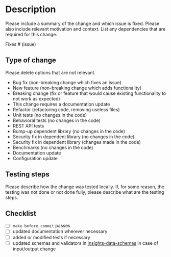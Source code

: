 # Description

Please include a summary of the change and which issue is fixed. Please also include relevant motivation and context. List any dependencies that are required for this change.

Fixes # (issue)

## Type of change

Please delete options that are not relevant.

- Bug fix (non-breaking change which fixes an issue)
- New feature (non-breaking change which adds functionality)
- Breaking change (fix or feature that would cause existing functionality to not work as expected)
- This change requires a documentation update
- Refactor (refactoring code, removing useless files)
- Unit tests (no changes in the code)
- Behavioral tests (no changes in the code)
- REST API tests
- Bump-up dependent library (no changes in the code)
- Security fix in dependent library (no changes in the code)
- Security fix in dependent library (changes made in the code)
- Benchmarks (no changes in the code)
- Documentation update
- Configuration update

## Testing steps

Please describe how the change was tested locally. If, for some reason, the testing was not done or not done fully, please describe what are the testing steps.

## Checklist
* [ ] `make before_commit` passes
* [ ] updated documentation wherever necessary
* [ ] added or modified tests if necessary
* [ ] updated schemas and validators in [insights-data-schemas](https://github.com/RedHatInsights/insights-data-schemas) in case of input/output change
